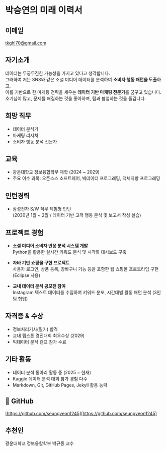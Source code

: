 # 박승연의 미래 이력서

## 이메일
tkghl70@gmail.com

## 자기소개
데이터는 무궁무진한 가능성을 가지고 있다고 생각합니다.   
그러하여 저는 SNS와 같은 소셜 미디어 데이터를 분석하여 **소비자 행동 패턴을 도출**하고,  
이를 기반으로 한 마케팅 전략을 세우는 **데이터 기반 마케팅 전문가**를 꿈꾸고 있습니다.  
호기심이 많고, 문제를 해결하는 것을 좋아하며, 팀과 협업하는 것을 즐깁니다.

## 희망 직무
- 데이터 분석가
- 마케팅 리서처
- 소비자 행동 분석 전문가

## 교육
- 광운대학교 정보융합학부 재학 (2024 ~ 2029)
- 주요 이수 과목: 오픈소스 소프트웨어, 빅데이터 프로그래밍, 객체지향 프로그래밍

##  인턴경력
- 삼성전자 S/W 직무 체험형 인턴  
  (2030년 1월 ~ 2월 / 데이터 기반 고객 행동 분석 및 보고서 작성 실습)

## 프로젝트 경험
- **소셜 미디어 소비자 반응 분석 시스템 개발**   
 Python을 활용한 실시간 키워드 분석 및 시각화 대시보드 구축

- **자바 기반 쇼핑몰 구현 프로젝트**  
  사용자 로그인, 상품 등록, 장바구니 기능 등을 포함한 웹 쇼핑몰 프로토타입 구현 (Eclipse 사용)

- **교내 데이터 분석 공모전 참여**  
  Instagram 텍스트 데이터를 수집하여 키워드 분포, 시간대별 활동 패턴 분석 (3인 팀 협업)

## 자격증 & 수상
- 정보처리기사(필기) 합격
- 교내 캡스톤 경진대회 최우수상 (2029)
- 빅데이터 분석 캠프 참가 수료

## 기타 활동
- 데이터 분석 동아리 활동 중 (2025 ~ 현재)
- Kaggle 데이터 분석 대회 참가 경험 다수
- Markdown, Git, GitHub Pages, Jekyll 활용 능력

## 🔗 GitHub
[https://github.com/seungyeon1245](https://github.com/seungyeon1245)

## 추천인
광운대학교 정보융합학부 박규동 교수
